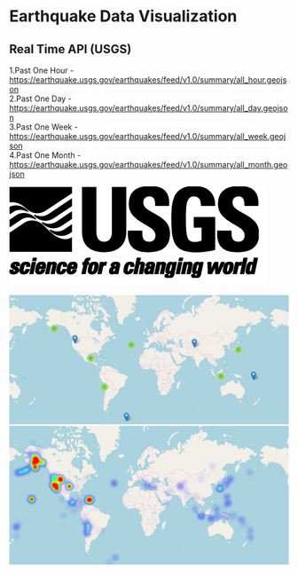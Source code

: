 # Earthquake Data Visualization

## Real Time API (USGS)  
1.Past One Hour - https://earthquake.usgs.gov/earthquakes/feed/v1.0/summary/all_hour.geojson  
2.Past One Day - https://earthquake.usgs.gov/earthquakes/feed/v1.0/summary/all_day.geojson  
3.Past One Week - https://earthquake.usgs.gov/earthquakes/feed/v1.0/summary/all_week.geojson  
4.Past One Month - https://earthquake.usgs.gov/earthquakes/feed/v1.0/summary/all_month.geojson  

![GTD Logo](/image/usgs.png)

![GTD Logo](/image/edv1.png)
![GTD Logo](/image/edv2.png)
